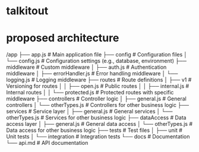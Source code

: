 # talkitout

# proposed architecture
/app
  ├── app.js                          # Main application file
  ├── config                           # Configuration files
  │   └── config.js                   # Configuration settings (e.g., database, environment)
  ├── middleware                       # Custom middleware
  │   ├── auth.js                     # Authentication middleware
  │   ├── errorHandler.js              # Error handling middleware
  │   └── logging.js                   # Logging middleware
  ├── routes                           # Route definitions
  │   ├── v1                           # Versioning for routes
  │   │   ├── open.js                 # Public routes
  │   │   ├── internal.js              # Internal routes
  │   │   └── protected.js             # Protected routes with specific middleware
  ├── controllers                      # Controller logic
  │   ├── general.js                   # General controllers
  │   └── otherTypes.js                # Controllers for other business logic
  ├── services                         # Service layer
  │   ├── general.js                   # General services
  │   └── otherTypes.js                # Services for other business logic
  ├── dataAccess                       # Data access layer
  │   ├── general.js                   # General data access
  │   └── otherTypes.js                # Data access for other business logic
  ├── tests                            # Test files
  │   ├── unit                         # Unit tests
  │   └── integration                  # Integration tests
  └── docs                             # Documentation
      └── api.md                       # API documentation